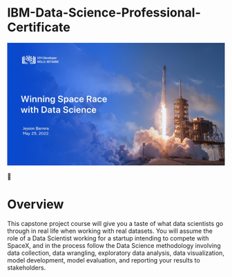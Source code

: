 # IBM-Data-Science-Professional-Certificate

![Capstone Final Project](https://github.com/IngJeyson/IBM-Data-Science-Professional-Certificate/blob/main/Cover.jpg)

:open_book: 
# Overview

This capstone project course will give you a taste of what data scientists go through in real life when working with real datasets. You will assume the role of a Data Scientist working for a startup intending to compete with SpaceX, and in the process follow the Data Science methodology involving data collection, data wrangling, exploratory data analysis, data visualization, model development, model evaluation, and reporting your results to stakeholders.
